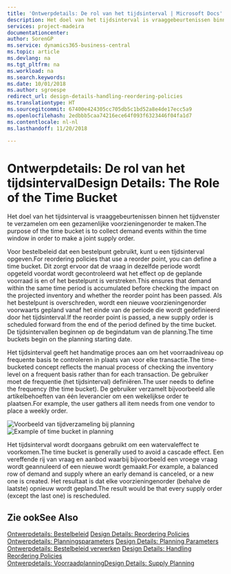 ```yaml
---
title: 'Ontwerpdetails: De rol van het tijdsinterval | Microsoft Docs'
description: Het doel van het tijdsinterval is vraaggebeurtenissen binnen het tijdvenster te verzamelen om een gezamenlijke voorzieningenorder te maken.
services: project-madeira
documentationcenter: 
author: SorenGP
ms.service: dynamics365-business-central
ms.topic: article
ms.devlang: na
ms.tgt_pltfrm: na
ms.workload: na
ms.search.keywords: 
ms.date: 10/01/2018
ms.author: sgroespe
redirect_url: design-details-handling-reordering-policies
ms.translationtype: HT
ms.sourcegitcommit: 67400e424305cc705db5c1bd52a8e4de17ecc5a9
ms.openlocfilehash: 2edbbb5caa74216ece64f093f6323446f04fa1d7
ms.contentlocale: nl-nl
ms.lasthandoff: 11/20/2018

---
```

# <a name="design-details-the-role-of-the-time-bucket"></a><span data-ttu-id="b1c49-103">Ontwerpdetails: De rol van het tijdsinterval</span><span class="sxs-lookup"><span data-stu-id="b1c49-103">Design Details: The Role of the Time Bucket</span></span>
<span data-ttu-id="b1c49-104">Het doel van het tijdsinterval is vraaggebeurtenissen binnen het tijdvenster te verzamelen om een gezamenlijke voorzieningenorder te maken.</span><span class="sxs-lookup"><span data-stu-id="b1c49-104">The purpose of the time bucket is to collect demand events within the time window in order to make a joint supply order.</span></span>  

 <span data-ttu-id="b1c49-105">Voor bestelbeleid dat een bestelpunt gebruikt, kunt u een tijdsinterval opgeven.</span><span class="sxs-lookup"><span data-stu-id="b1c49-105">For reordering policies that use a reorder point, you can define a time bucket.</span></span> <span data-ttu-id="b1c49-106">Dit zorgt ervoor dat de vraag in dezelfde periode wordt opgeteld voordat wordt gecontroleerd wat het effect op de geplande voorraad is en of het bestelpunt is verstreken.</span><span class="sxs-lookup"><span data-stu-id="b1c49-106">This ensures that demand within the same time period is accumulated before checking the impact on the projected inventory and whether the reorder point has been passed.</span></span> <span data-ttu-id="b1c49-107">Als het bestelpunt is overschreden, wordt een nieuwe voorzieningenorder voorwaarts gepland vanaf het einde van de periode die wordt gedefinieerd door het tijdsinterval.</span><span class="sxs-lookup"><span data-stu-id="b1c49-107">If the reorder point is passed, a new supply order is scheduled forward from the end of the period defined by the time bucket.</span></span> <span data-ttu-id="b1c49-108">De tijdsintervallen beginnen op de begindatum van de planning.</span><span class="sxs-lookup"><span data-stu-id="b1c49-108">The time buckets begin on the planning starting date.</span></span>  

 <span data-ttu-id="b1c49-109">Het tijdsinterval geeft het handmatige proces aan om het voorraadniveau op frequente basis te controleren in plaats van voor elke transactie.</span><span class="sxs-lookup"><span data-stu-id="b1c49-109">The time-bucketed concept reflects the manual process of checking the inventory level on a frequent basis rather than for each transaction.</span></span> <span data-ttu-id="b1c49-110">De gebruiker moet de frequentie (het tijdsinterval) definiëren.</span><span class="sxs-lookup"><span data-stu-id="b1c49-110">The user needs to define the frequency (the time bucket).</span></span> <span data-ttu-id="b1c49-111">De gebruiker verzamelt bijvoorbeeld alle artikelbehoeften van één leverancier om een wekelijkse order te plaatsen.</span><span class="sxs-lookup"><span data-stu-id="b1c49-111">For example, the user gathers all item needs from one vendor to place a weekly order.</span></span>  

 <span data-ttu-id="b1c49-112">![Voorbeeld van tijdverzameling bij planning](media/nav_app_supply_planning_2_reorder_cycle.png "Voorbeeld van tijdverzameling bij planning")</span><span class="sxs-lookup"><span data-stu-id="b1c49-112">![Example of time bucket in planning](media/nav_app_supply_planning_2_reorder_cycle.png "Example of time bucket in planning")</span></span>  

 <span data-ttu-id="b1c49-113">Het tijdsinterval wordt doorgaans gebruikt om een watervaleffect te voorkomen.</span><span class="sxs-lookup"><span data-stu-id="b1c49-113">The time bucket is generally used to avoid a cascade effect.</span></span> <span data-ttu-id="b1c49-114">Een vereffende rij van vraag en aanbod waarbij bijvoorbeeld een vroege vraag wordt geannuleerd of een nieuwe wordt gemaakt.</span><span class="sxs-lookup"><span data-stu-id="b1c49-114">For example, a balanced row of demand and supply where an early demand is canceled, or a new one is created.</span></span> <span data-ttu-id="b1c49-115">Het resultaat is dat elke voorzieningenorder (behalve de laatste) opnieuw wordt gepland.</span><span class="sxs-lookup"><span data-stu-id="b1c49-115">The result would be that every supply order (except the last one) is rescheduled.</span></span>  

## <a name="see-also"></a><span data-ttu-id="b1c49-116">Zie ook</span><span class="sxs-lookup"><span data-stu-id="b1c49-116">See Also</span></span>  
 <span data-ttu-id="b1c49-117">[Ontwerpdetails: Bestelbeleid](design-details-reordering-policies.md) </span><span class="sxs-lookup"><span data-stu-id="b1c49-117">[Design Details: Reordering Policies](design-details-reordering-policies.md) </span></span>  
 <span data-ttu-id="b1c49-118">[Ontwerpdetails: Planningsparameters](design-details-planning-parameters.md) </span><span class="sxs-lookup"><span data-stu-id="b1c49-118">[Design Details: Planning Parameters](design-details-planning-parameters.md) </span></span>  
 <span data-ttu-id="b1c49-119">[Ontwerpdetails: Bestelbeleid verwerken](design-details-handling-reordering-policies.md) </span><span class="sxs-lookup"><span data-stu-id="b1c49-119">[Design Details: Handling Reordering Policies](design-details-handling-reordering-policies.md) </span></span>  
 [<span data-ttu-id="b1c49-120">Ontwerpdetails: Voorraadplanning</span><span class="sxs-lookup"><span data-stu-id="b1c49-120">Design Details: Supply Planning</span></span>](design-details-supply-planning.md)

